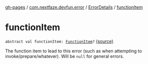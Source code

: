 [gh-pages](../../index.md) / [com.nextfaze.devfun.error](../index.md) / [ErrorDetails](index.md) / [functionItem](./function-item.md)

# functionItem

`abstract val functionItem: `[`FunctionItem`](../../com.nextfaze.devfun.core/-function-item/index.md)`?` [(source)](https://github.com/NextFaze/dev-fun/tree/master/devfun/src/main/java/com/nextfaze/devfun/error/Handler.kt#L34)

The function item to lead to this error (such as when attempting to invoke/prepare/whatever). Will be `null` for general errors.

